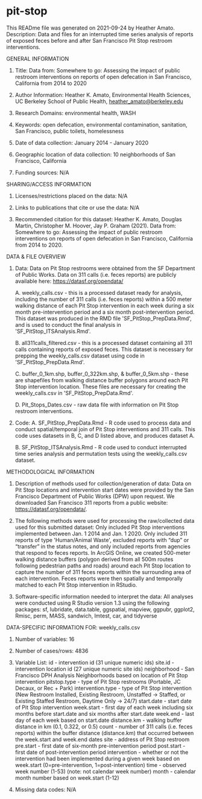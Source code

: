 # pit-stop
This READme file was generated on 2021-09-24 by Heather Amato.
Description: Data and files for an interrupted time series analysis of reports of exposed feces before and after San Francisco Pit Stop restroom interventions.


GENERAL INFORMATION

1. Title: Data from: Somewhere to go: Assessing the impact of public restroom interventions on reports of open defecation in San Francisco, California from 2014 to 2020

2. Author Information: Heather K. Amato, Environmental Health Sciences, UC Berkeley School of Public Health, heather_amato@berkeley.edu
		
3. Research Domains: environmental health, WASH

4. Keywords: open defecation, environmental contamination, sanitation, San Francisco, public toilets, homelessness

5. Date of data collection: January 2014 - January 2020 

6. Geographic location of data collection: 10 neighborhoods of San Francisco, California

7. Funding sources: N/A


SHARING/ACCESS INFORMATION

1. Licenses/restrictions placed on the data: N/A

2. Links to publications that cite or use the data: N/A

3. Recommended citation for this dataset: 
Heather K. Amato, Douglas Martin, Christopher M. Hoover, Jay P. Graham (2021). 
Data from: Somewhere to go: Assessing the impact of public restroom interventions on reports of open defecation in San Francisco, California from 2014 to 2020.
<insert Dryad doi link here>


DATA & FILE OVERVIEW

1. Data: Data on Pit Stop restrooms were obtained from the SF Department of Public Works. Data on 311 calls (i.e. feces reports) are publicly available here: https://datasf.org/opendata/
	
	A. weekly_calls.csv - this is a processed dataset ready for analysis, including the number of 311 calls (i.e. feces reports) within a 500 meter walking distance of each 
  	Pit Stop intervention in each week during a six month pre-intervention period and a six month post-intervention period. This dataset was produced in the RMD file
  	'SF_PitStop_PrepData.Rmd', and is used to conduct the final analysis in 'SF_PitStop_ITSAnalysis.Rmd'.
	
	B. all311calls_filtered.csv - this is a processed dataset containing all 311 calls containing reports of exposed feces. This dataset is necessary for prepping the 
	weekly_calls.csv dataset using code in 'SF_PitStop_PrepData.Rmd'.

	C. buffer_0_1km.shp, buffer_0_322km.shp, & buffer_0_5km.shp - these are shapefiles from walking distance buffer polygons around each Pit Stop intervention location. 
	These files are necessary for creating the weekly_calls.csv in 'SF_PitStop_PrepData.Rmd'.

	D. Pit_Stops_Dates.csv - raw data file with information on Pit Stop restroom interventions.

2. Code:
	A. SF_PitStop_PrepData.Rmd - R code used to process data and conduct spatial/temporal join of Pit Stop interventions and 311 calls. This code uses datasets in B, C, 
	and D listed above, and produces dataset A.

	B. SF_PitStop_ITSAnalysis.Rmd - R code used to conduct interrupted time series analysis and permutation tests using the weekly_calls.csv dataset.


METHODOLOGICAL INFORMATION

1. Description of methods used for collection/generation of data: Data on Pit Stop locations and intervention start dates were provided by the San Francisco Department of Public Works (DPW) upon request. We downloaded San Francisco 311 reports from a public website: https://datasf.org/opendata/. 

2. The following methods were used for processing the raw/collected data used for this submitted dataset: Only included Pit Stop interventions implemented between Jan. 1 2014 and Jan. 1 2020. Only included 311 reports of type 'Human/Animal Waste', excluded reports with “dup” or “transfer” in the status notes, and only included reports from agencies that respond to feces reports. In ArcGIS Online, we created 500-meter walking distance buffers (polygon derived from all 500m routes following pedestrian paths and roads) around each Pit Stop location to capture the number of 311 feces reports within the surrounding area of each intervention. Feces reports were then spatially and temporally matched to each Pit Stop intervention in RStudio.

3. Software-specific information needed to interpret the data: All analyses were conducted using R Studio version 1.3 using the following packages: 
   sf, lubridate, data.table, ggspatial, mapview, ggpubr, ggplot2, Rmisc, perm, MASS, sandwich, lmtest, car, and tidyverse


DATA-SPECIFIC INFORMATION FOR: weekly_calls.csv

1. Number of variables: 16

2. Number of cases/rows: 4836

3. Variable List: 
	id - intervention id (31 unique numeric ids)
	site.id - intervention location id (27 unique numeric site ids)
	neighborhood - San Francisco DPH Analysis Neighborhoods based on location of Pit Stop intervention
	pitstop.type - type of Pit Stop restrooms (Portable, JC Decaux, or Rec + Park)
	intervention.type - type of Pit Stop intervention (New Restroom Installed, Existing Restroom, Unstaffed -> Staffed, or Existing Staffed Restroom, Daytime Only -> 24/7)
	start.date - start date of Pit Stop intervention
	week.start - first day of each week including six months before start.date and six months after start.date
	week.end - last day of each week based on start.date
	distance.km - walking buffer distance in km (0.1, 0.322, or 0.5)
	count - number of 311 calls (i.e. feces reports) within the buffer distance (distance.km) that occurred between the week.start and week.end dates
	site - address of Pit Stop restroom
	pre.start - first date of six-month pre-intervention period
	post.start - first date of post-intervention period
	intervention - whether or not the intervention had been implemented during a given week based on week.start (0=pre-intervention, 1=post-intervention)
	time - observed week number (1-53) (note: not calendar week number)
	month - calendar month number based on week.start (1-12)

4. Missing data codes: N/A

